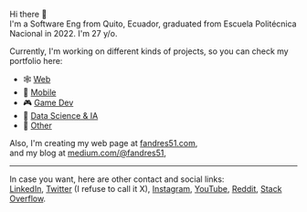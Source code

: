 Hi there 👋  
I'm a Software Eng from Quito, Ecuador, graduated from Escuela Politécnica Nacional in 2022. I'm 27 y/o.

Currently, I'm working on different kinds of projects, so you can check my portfolio here:
- 🕸️ [Web](https://github.com/stars/fandres51/lists/web)
- 📱 [Mobile](https://github.com/stars/fandres51/lists/mobile)
- 🎮 [Game Dev](https://github.com/stars/fandres51/lists/game-dev)
- 🐍 [Data Science & IA](https://github.com/stars/fandres51/lists/data-science-ia)
- 🐧 [Other](https://github.com/stars/fandres51/lists/other)

Also, I'm creating my web page at [fandres51.com](https://www.fandres51.com/),  
and my blog at [medium.com/@fandres51](https://medium.com/@fandres51),  
<!--and my [TikTok](https://www.tiktok.com/@fandres51), where I'll upload code and not code-related stuff.  
-->
___
In case you want, here are other contact and social links:  
[LinkedIn](https://www.linkedin.com/in/fabio-andres-enriquez-476692194/), [Twitter](https://x.com/fandres51) (I refuse to call it X), [Instagram](https://instagram.com/fandres51), [YouTube](https://youtube.com/@fandres51), [Reddit](https://www.reddit.com/user/fandres51), [Stack Overflow](https://stackoverflow.com/users/13711039/fabio-andr%c3%a9s).   

<!--
### Hi there 👋


**fandres51/fandres51** is a ✨ _special_ ✨ repository because its `README.md` (this file) appears on your GitHub profile.

Here are some ideas to get you started:

- 🔭 I’m currently working on personal projects
- 🌱 I’m currently learning Flutter, Firebase, NextJS
- 👯 I’m looking to collaborate on startups and open source projects
- 🤔 I’m looking for help with finding interesting ideas for projects
- 💬 Ask me about anything I can help you with :)
- 📫 How to reach me: fabio.and1514@gmail.com
- 😄 Pronouns: he/him
- ⚡ Fun fact: I look younger than I am 😃
-->
